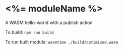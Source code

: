 # <%= moduleName %>

A WASM hello-world with a publish action

To build: `npm run build`

To run built module: `wasmtime ./build/optimized.wasm`
